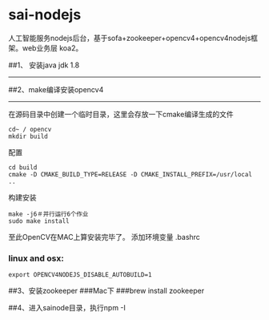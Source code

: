 # sai-nodejs

人工智能服务nodejs后台，基于sofa+zookeeper+opencv4+opencv4nodejs框架。web业务层 koa2。

##1、 安装java jdk 1.8
***
##2、make编译安装opencv4

***
在源码目录中创建一个临时目录，这里会存放一下cmake编译生成的文件
```
cd~ / opencv
mkdir build
```
配置
```
cd build
cmake -D CMAKE_BUILD_TYPE=RELEASE -D CMAKE_INSTALL_PREFIX=/usr/local ..
```
构建安装
```
make -j6＃并行运行6个作业
sudo make install
```
至此OpenCV在MAC上算安装完毕了。
添加环境变量 .bashrc
### linux and osx:
```
export OPENCV4NODEJS_DISABLE_AUTOBUILD=1

```
##3、安装zookeeper
###Mac下
###brew install zookeeper

##4、进入sainode目录，执行npm -I